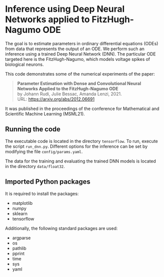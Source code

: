 # Inference using Deep Neural Networks applied to FitzHugh-Nagumo ODE

The goal is to estimate parameters in ordinary differential equations (ODEs) from data that represents the output of an ODE.  We perform such an inference using a trained Deep Neural Network (DNN).  The particular ODE targeted here is the FitzHugh-Nagumo, which models voltage spikes of biological neurons.

This code demonstrates some of the numerical experiments of the paper:

> **Parameter Estimation with Dense and Convolutional Neural Networks Applied to the FitzHugh-Nagumo ODE**  
> by Johann Rudi, Julie Bessac, Amanda Lenzi, 2021.  
> URL: https://arxiv.org/abs/2012.06691

It was published in the proceedings of the conference for Mathematical and Scientific Machine Learning (MSML21).

## Running the code

The executable code is located in the directory `tensorflow`.
To run, execute the script `run_dnn.py`.
Different options for the inference can be set by modifying the file `config/params.yaml`.

The data for the training and evaluating the trained DNN models is located in the directory `data/float32`.

## Imported Python packages

It is required to install the packages:

- matplotlib
- numpy
- sklearn
- tensorflow

Additionally, the following standard packages are used:

- argparse
- os
- pathlib
- pprint
- time
- sys
- yaml
